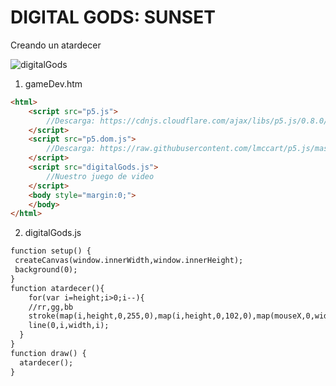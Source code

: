# DIGITAL GODS: SUNSET
Creando un atardecer

![digitalGods](https://github.com/nicolasbaez/mad021/blob/master/descarga.png)

1. gameDev.htm
```html
<html>
    <script src="p5.js">
        //Descarga: https://cdnjs.cloudflare.com/ajax/libs/p5.js/0.8.0/p5.js
    </script>
    <script src="p5.dom.js">
        //Descarga: https://raw.githubusercontent.com/lmccart/p5.js/master/lib/addons/p5.dom.js
    </script>
    <script src="digitalGods.js">
        //Nuestro juego de video
    </script>
    <body style="margin:0;">
    </body>
</html>
```
2. digitalGods.js
```html
function setup() {
 createCanvas(window.innerWidth,window.innerHeight);
 background(0);
}
function atardecer(){
    for(var i=height;i>0;i--){
    //rr,gg,bb
    stroke(map(i,height,0,255,0),map(i,height,0,102,0),map(mouseX,0,width,0,255));
    line(0,i,width,i);
  }
}
function draw() {
  atardecer();
}
```
